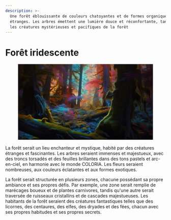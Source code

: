 ```yaml
---
description: >-
  Une forêt éblouissante de couleurs chatoyantes et de formes organiques
  étranges. Les arbres émettent une lumière douce et réconfortante, tandis que
  les créatures mystérieuses et pacifiques de la forêt
---
```


# Forêt iridescente

<figure><img src="../../.gitbook/assets/Jeem_A_dazzling_forest_of_shimmering_colors_and_strange_organic_6460d781-9f3a-4e97-b91f-01c54e298d74 (1).png" alt=""><figcaption></figcaption></figure>

La forêt serait un lieu enchanteur et mystique, habité par des créatures étranges et fascinantes. Les arbres seraient immenses et majestueux, avec des troncs torsadés et des feuilles brillantes dans des tons pastels et arc-en-ciel, en harmonie avec le monde COLORIA. Les fleurs seraient nombreuses, aux couleurs éclatantes et aux formes exotiques.

La forêt serait structurée en plusieurs zones, chacune possédant sa propre ambiance et ses propres défis. Par exemple, une zone serait remplie de marécages boueux et de plantes carnivores, tandis qu'une autre serait traversée de ruisseaux cristallins et de cascades majestueuses. Les habitants de la forêt seraient des créatures fantastiques telles que des licornes, des centaures, des elfes, des dryades et des fées, chacun avec ses propres habitudes et ses propres secrets.
